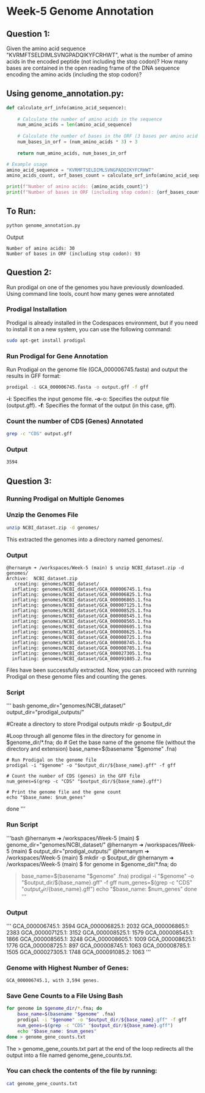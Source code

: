 # Week-5 Genome Annotation
## Question 1: 
Given the amino acid sequence "KVRMFTSELDIMLSVNGPADQIKYFCRHWT", what is the number of amino acids in the encoded peptide (not including the stop codon)? How many bases are contained in the open reading frame of the DNA sequence encoding the amino acids (including the stop codon)?

## Using genome_annotation.py: 
```python
def calculate_orf_info(amino_acid_sequence):
    
    # Calculate the number of amino acids in the sequence
    num_amino_acids = len(amino_acid_sequence)
    
    # Calculate the number of bases in the ORF (3 bases per amino acid + 3 bases for stop codon)
    num_bases_in_orf = (num_amino_acids * 3) + 3
    
    return num_amino_acids, num_bases_in_orf

# Example usage
amino_acid_sequence = "KVRMFTSELDIMLSVNGPADQIKYFCRHWT"
amino_acids_count, orf_bases_count = calculate_orf_info(amino_acid_sequence)

print(f"Number of amino acids: {amino_acids_count}")
print(f"Number of bases in ORF (including stop codon): {orf_bases_count}")
```
## To Run: 
```bash
python genome_annotation.py 
```
Output 
```
Number of amino acids: 30
Number of bases in ORF (including stop codon): 93
```
## Question 2: 
Run prodigal on one of the genomes you have previously downloaded. Using command line tools, count how many genes were annotated
### Prodigal Installation
Prodigal is already installed in the Codespaces environment, but if you need to install it on a new system, you can use the following command:
```bash
sudo apt-get install prodigal
```
### Run Prodigal for Gene Annotation
Run Prodigal on the genome file (GCA_000006745.fasta) and output the results in GFF format:
```bash
prodigal -i GCA_000006745.fasta -o output.gff -f gff
```
**-i**: Specifies the input genome file.
**-o**-o: Specifies the output file (output.gff).
**-f**: Specifies the format of the output (in this case, gff).
### Count the number of CDS (Genes) Annotated 
```bash
grep -c "CDS" output.gff
```
### Output
```bash
3594
```
## Question 3: 
### Running Prodigal on Multiple Genomes
### Unzip the Genomes File
```bash
unzip NCBI_dataset.zip -d genomes/
```
This extracted the genomes into a directory named genomes/.
### Output
```
@hernanym ➜ /workspaces/Week-5 (main) $ unzip NCBI_dataset.zip -d genomes/
Archive:  NCBI_dataset.zip
   creating: genomes/NCBI_dataset/
  inflating: genomes/NCBI_dataset/GCA_000006745.1.fna  
  inflating: genomes/NCBI_dataset/GCA_000006825.1.fna  
  inflating: genomes/NCBI_dataset/GCA_000006865.1.fna  
  inflating: genomes/NCBI_dataset/GCA_000007125.1.fna  
  inflating: genomes/NCBI_dataset/GCA_000008525.1.fna  
  inflating: genomes/NCBI_dataset/GCA_000008545.1.fna  
  inflating: genomes/NCBI_dataset/GCA_000008565.1.fna  
  inflating: genomes/NCBI_dataset/GCA_000008605.1.fna  
  inflating: genomes/NCBI_dataset/GCA_000008625.1.fna  
  inflating: genomes/NCBI_dataset/GCA_000008725.1.fna  
  inflating: genomes/NCBI_dataset/GCA_000008745.1.fna  
  inflating: genomes/NCBI_dataset/GCA_000008785.1.fna  
  inflating: genomes/NCBI_dataset/GCA_000027305.1.fna  
  inflating: genomes/NCBI_dataset/GCA_000091085.2.fna 
```
Files have been successfully extracted. Now, you can proceed with running Prodigal on these genome files and counting the genes.

### Script
''' bash 
genome_dir="genomes/NCBI_dataset/"
output_dir="prodigal_outputs/"

#Create a directory to store Prodigal outputs
mkdir -p $output_dir

 #Loop through all genome files in the directory
for genome in $genome_dir/*.fna; do
    # Get the base name of the genome file (without the directory and extension)
    base_name=$(basename "$genome" .fna)
    
    # Run Prodigal on the genome file
    prodigal -i "$genome" -o "$output_dir/${base_name}.gff" -f gff
    
    # Count the number of CDS (genes) in the GFF file
    num_genes=$(grep -c "CDS" "$output_dir/${base_name}.gff")
    
    # Print the genome file and the gene count
    echo "$base_name: $num_genes"
done
'''
### Run Script 
'''bash 
@hernanym ➜ /workspaces/Week-5 (main) $ genome_dir="genomes/NCBI_dataset/"
@hernanym ➜ /workspaces/Week-5 (main) $ output_dir="prodigal_outputs/"
@hernanym ➜ /workspaces/Week-5 (main) $ mkdir -p $output_dir
@hernanym ➜ /workspaces/Week-5 (main) $ for genome in $genome_dir/*.fna; do
> base_name=$(basename "$genome" .fna)
> prodigal -i "$genome" -o "$output_dir/${base_name}.gff" -f gff
> num_genes=$(grep -c "CDS" "$output_dir/${base_name}.gff")
> echo "$base_name: $num_genes"
> done
'''
### Output 
'''
GCA_000006745.1: 3594
GCA_000006825.1: 2032
GCA_000006865.1: 2383
GCA_000007125.1: 3152
GCA_000008525.1: 1579
GCA_000008545.1: 1866
GCA_000008565.1: 3248
GCA_000008605.1: 1009
GCA_000008625.1: 1776
GCA_000008725.1: 897
GCA_000008745.1: 1063
GCA_000008785.1: 1505
GCA_000027305.1: 1748
GCA_000091085.2: 1063
'''
### Genome with Highest Number of Genes: 
```
GCA_000006745.1, with 3,594 genes.
```
### Save Gene Counts to a File Using Bash
```bash
for genome in $genome_dir/*.fna; do
    base_name=$(basename "$genome" .fna)
    prodigal -i "$genome" -o "$output_dir/${base_name}.gff" -f gff
    num_genes=$(grep -c "CDS" "$output_dir/${base_name}.gff")
    echo "$base_name: $num_genes"
done > genome_gene_counts.txt
```
The > genome_gene_counts.txt part at the end of the loop redirects all the output into a file named genome_gene_counts.txt.
### You can check the contents of the file by running:
```bash
cat genome_gene_counts.txt
```
